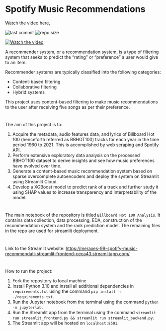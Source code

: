 # Spotify Music Recommendations
Watch the video here,

![last commit](https://img.shields.io/github/last-commit/meraxes-99/Spotify_Music_Recommendations)
![repo size](https://img.shields.io/github/repo-size/meraxes-99/Spotify_Music_Recommendations)

[![Watch the video](https://drive.google.com/u/0/uc?id=1eoFOnI-6eEU3UwfIcwy3CknXHVqNKjYq&export=download)](https://youtu.be/gJBP81oExrA)

A recommender system, or a recommendation system, is a type of filtering system that seeks to predict the “rating” or “preference” a user would give to an item.

Recommender systems are typically classified into the following categories:

- Content-based filtering
- Collaborative filtering
- Hybrid systems

This project uses content-based filtering to make music recommendations to the user after receiving five songs as per their preference.

#

The aim of this project is to:

1) Acquire the metadata, audio features data, and lyrics of Billboard Hot 100 (henceforth referred as BBHOT100) tracks for each year in the time period 1960 to 2021. This is accomplished by web scraping and Spotify API.
2) Perform extensive exploratory data analysis on the processed BBHOT100 dataset to derive insights and see how music preferences have evolved over time.
3) Generate a content-based music recommendation system based on sparse overcomplete autoencoders and deploy the system on Streamlit using Streamlit Cloud.
4) Develop a XGBoost model to predict rank of a track and further study it using SHAP values to increase transparency and interpretability of the model.

#

The main notebook of the repository is titled `Billboard Hot 100 Analysis`. It contains data collection, data processing, EDA, construction of the recommendation system and the rank prediction model.
The remaining files in the repo are used for streamlit deployment.

#

Link to the Streamlit website: https://meraxes-99-spotify-music-recommendati-streamlit-frontend-ceca43.streamlitapp.com/

#

How to run the project:
1. Fork the repository to local machine
2. Install Python 3.10 and install all additional dependencies in `requirements.txt` using the command `pip install -r ./requirements.txt`.
3. Run the Jupyter notebook from the terminal using the command `python -m jupyterlab`.
4. Run the Streamlit app from the terminal using the command `streamlit run streamlit_frontend.py && streamlit run streamlit_backend.py`.
5. The Streamlit app will be hosted on `localhost:8501`.
